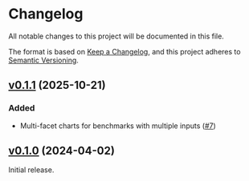 # Changelog

All notable changes to this project will be documented in this file.

The format is based on [Keep a Changelog](https://keepachangelog.com/en/1.0.0/),
and this project adheres to [Semantic Versioning](https://semver.org/spec/v2.0.0.html).

## [v0.1.1](https://github.com/livebook-dev/kino_benchee/tree/v0.1.1) (2025-10-21)

### Added

- Multi-facet charts for benchmarks with multiple inputs ([#7](https://github.com/livebook-dev/kino_benchee/pull/7))

## [v0.1.0](https://github.com/livebook-dev/kino_benchee/tree/v0.1.0) (2024-04-02)

Initial release.
